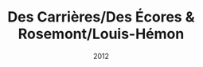 ---
title: Des Carrières/Des Écores & Rosemont/Louis-Hémon
date: '2012'
type: ruelle_verte
district: 'Rosemont'
fill: [{"lat":45.54443,"lng":-73.588037},{"lat":45.545114,"lng":-73.587442},{"lat":45.54446,"lng":-73.586047},{"lat":45.543851,"lng":-73.586836}]
---